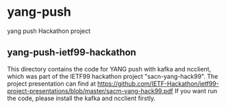 # yang-push
yang push Hackathon project

## yang-push-ietf99-hackathon
   This directory contains the code for YANG push with kafka and ncclient, which was part of the IETF99 hackathon project "sacn-yang-hack99".
   The project presentation can find at https://github.com/IETF-Hackathon/ietf99-project-presentations/blob/master/sacm-yang-hack99.pdf
   If you want run the code, please install the kafka and ncclient firstly.

